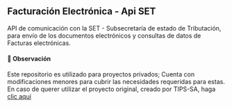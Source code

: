 ## Facturación Electrónica - Api SET
API de comunicación con la SET - Subsecretaría de estado de Tributación, para envío de los documentos electrónicos y consultas de datos de Facturas electrónicas.


#### 🚨 Observación
Este repositorio es utilizado para proyectos privados; Cuenta con modificaciones menores para cubrir las necesidades requeridas para estas. En caso de querer utilizar el proyecto original, creado por TIPS-SA, haga [clic aquí](https://www.npmjs.com/package/facturacionelectronicapy-setapi)